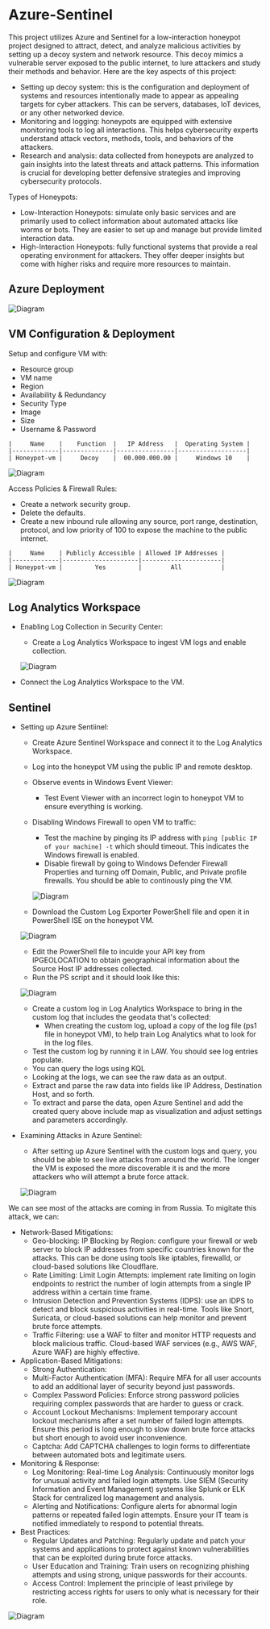 # Azure-Sentinel

This project utilizes Azure and Sentinel for a low-interaction honeypot project designed to attract, detect, and analyze malicious activities by setting up a decoy system and network resource. This decoy mimics a vulnerable server exposed to the public internet, to lure attackers and study their methods and behavior. Here are the key aspects of this project:
  * Setting up decoy system: this is the configuration and deployment of systems and resources intentionally made to appear as appealing targets for cyber attackers. This can be servers, databases, IoT devices, or any other networked device.
  * Monitoring and logging: honeypots are equipped with extensive monitoring tools to log all interactions. This helps cybersecurity experts understand attack vectors, methods, tools, and behaviors of the attackers.
  * Research and analysis: data collected from honeypots are analyzed to gain insights into the latest threats and attack patterns. This information is crucial for developing better defensive strategies and improving cybersecurity protocols.

Types of Honeypots:
  * Low-Interaction Honeypots: simulate only basic services and are primarily used to collect information about automated attacks like worms or bots. They are easier to set up and manage but provide limited interaction data.
  * High-Interaction Honeypots: fully functional systems that provide a real operating environment for attackers. They offer deeper insights but come with higher risks and require more resources to maintain.

  ## Azure Deployment
  ![Diagram](https://github.com/aele1401/Azure-Sentinel/blob/main/Images/network_diagram.png)

  ## VM Configuration & Deployment
  
  Setup and configure VM with:
   - Resource group
   - VM name
   - Region
   - Availability & Redundancy
   - Security Type
   - Image
   - Size
   - Username & Password
    

    |     Name    |    Function  |   IP Address   |  Operating System |
    |-------------|--------------|----------------|-------------------|
    | Honeypot-vm |     Decoy    |  00.000.000.00 |     Windows 10    |

   ![Diagram](https://github.com/aele1401/Azure-Sentinel/blob/main/Images/vm_creation.png)
  
  Access Policies & Firewall Rules:
   * Create a network security group.
   * Delete the defaults.
   * Create a new inbound rule allowing any source, port range, destination, protocol, and low priority of 100 to expose the machine to the public internet.

    |     Name    | Publicly Accessible | Allowed IP Addresses |
    |-------------|---------------------|----------------------|
    | Honeypot-vm |         Yes         |        All           |

   ![Diagram](https://github.com/aele1401/Azure-Sentinel/blob/main/Images/firewall_rule.png)

  ## Log Analytics Workspace

  * Enabling Log Collection in Security Center:
    - Create a Log Analytics Workspace to ingest VM logs and enable collection.
      
    ![Diagram](https://github.com/aele1401/Azure-Sentinel/blob/main/Images/law_creation.png)
    
  * Connect the Log Analytics Workspace to the VM.
  
  ## Sentinel

  * Setting up Azure Sentiinel:
    - Create Azure Sentinel Workspace and connect it to the Log Analytics Workspace.
    - Log into the honeypot VM using the public IP and remote desktop.
    - Observe events in Windows Event Viewer:
      * Test Event Viewer with an incorrect login to honeypot VM to ensure everything is working.
    - Disabling Windows Firewall to open VM to traffic:
      * Test the machine by pinging its IP address with `ping [public IP of your machine] -t` which should timeout. This indicates the Windows firewall is enabled.
      * Disable firewall by going to Windows Defender Firewall Properties and turning off Domain, Public, and Private profile firewalls. You should be able to continously ping the VM.
        
      ![Diagram](https://github.com/aele1401/Azure-Sentinel/blob/main/Images/disable_fw.png)
      
    - Download the Custom Log Exporter PowerShell file and open it in PowerShell ISE on the honeypot VM.
      
    ![Diagram](https://github.com/aele1401/Azure-Sentinel/blob/main/Images/cle.png)

    - Edit the PowerShell file to inculde your API key from IPGEOLOCATION to obtain geographical information about the Source Host IP addresses collected.
    - Run the PS script and it should look like this:

     ![Diagram](https://github.com/aele1401/Azure-Sentinel/blob/main/Images/ps_script.png)
    
    - Create a custom log in Log Analytics Workspace to bring in the custom log that includes the geodata that's collected:
      * When creating the custom log, upload a copy of the log file (ps1 file in honeypot VM), to help train Log Analytics what to look for in the log files.
    - Test the custom log by running it in LAW. You should see log entries populate.
    - You can query the logs using KQL
    - Looking at the logs, we can see the raw data as an output.
    - Extract and parse the raw data into fields like IP Address, Destination Host, and so forth.
    - To extract and parse the data, open Azure Sentinel and add the created query above include map as visualization and adjust settings and parameters accordingly.
  * Examining Attacks in Azure Sentinel:
    - After setting up Azure Sentinel with the custom logs and query, you should be able to see live attacks from around the world. The longer the VM is exposed the more discoverable it is and the more attackers who will attempt a brute force attack.

     ![Diagram](https://github.com/aele1401/Azure-Sentinel/blob/main/Images/final_map.png)

We can see most of the attacks are coming in from Russia. To migitate this attack, we can:
- Network-Based Mitigations:
  * Geo-blocking: IP Blocking by Region: configure your firewall or web server to block IP addresses from specific countries known for the attacks. This can be done using tools like iptables, firewalld, or cloud-based solutions like Cloudflare.
  * Rate Limiting: Limit Login Attempts: implement rate limiting on login endpoints to restrict the number of login attempts from a single IP address within a certain time frame.
  * Intrusion Detection and Prevention Systems (IDPS): use an IDPS to detect and block suspicious activities in real-time. Tools like Snort, Suricata, or cloud-based solutions can help monitor and prevent brute force attempts.
  * Traffic Filtering: use a WAF to filter and monitor HTTP requests and block malicious traffic. Cloud-based WAF services (e.g., AWS WAF, Azure WAF) are highly effective.
- Application-Based Mitigations:
  * Strong Authentication:
   - Multi-Factor Authentication (MFA): Require MFA for all user accounts to add an additional layer of security beyond just passwords.
   - Complex Password Policies: Enforce strong password policies requiring complex passwords that are harder to guess or crack.
  * Account Lockout Mechanisms: Implement temporary account lockout mechanisms after a set number of failed login attempts. Ensure this period is long enough to slow down brute force attacks but short enough to avoid user inconvenience.
  * Captcha: Add CAPTCHA challenges to login forms to differentiate between automated bots and legitimate users.
- Monitoring & Response:
  * Log Monitoring: Real-time Log Analysis: Continuously monitor logs for unusual activity and failed login attempts. Use SIEM (Security Information and Event Management) systems like Splunk or ELK Stack for centralized log management and analysis.
  * Alerting and Notifications: Configure alerts for abnormal login patterns or repeated failed login attempts. Ensure your IT team is notified immediately to respond to potential threats.
- Best Practices:
  * Regular Updates and Patching: Regularly update and patch your systems and applications to protect against known vulnerabilities that can be exploited during brute force attacks.
  * User Education and Training: Train users on recognizing phishing attempts and using strong, unique passwords for their accounts.
  * Access Control: Implement the principle of least privilege by restricting access rights for users to only what is necessary for their role.

![Diagram](https://github.com/aele1401/Azure-Sentinel/blob/main/Images/example_config.png)


  

    
